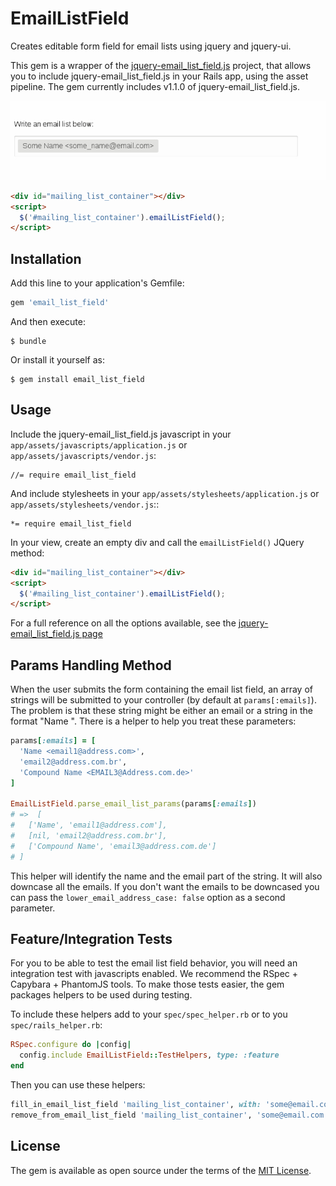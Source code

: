 # EmailListField

Creates editable form field for email lists using jquery and jquery-ui.

This gem is a wrapper of the [jquery-email_list_field.js](https://github.com/hsgubert/jquery-email_list_field) project, that allows you to include jquery-email_list_field.js in your Rails app, using the asset pipeline. The gem currently includes v1.1.0 of jquery-email_list_field.js.

![](https://github.com/hsgubert/email_list_field/raw/master/preview.gif)
```html
<div id="mailing_list_container"></div>
<script>
  $('#mailing_list_container').emailListField();
</script>
```


## Installation

Add this line to your application's Gemfile:

```ruby
gem 'email_list_field'
```

And then execute:

    $ bundle

Or install it yourself as:

    $ gem install email_list_field

## Usage

Include the jquery-email_list_field.js javascript in your `app/assets/javascripts/application.js` or `app/assets/javascripts/vendor.js`:
```
//= require email_list_field
```
And include stylesheets in your `app/assets/stylesheets/application.js` or `app/assets/stylesheets/vendor.js`::
```
*= require email_list_field
```

In your view, create an empty div and call the `emailListField()` JQuery method:
```html
<div id="mailing_list_container"></div>
<script>
  $('#mailing_list_container').emailListField();
</script>
```

For a full reference on all the options available, see the [jquery-email_list_field.js page](https://github.com/hsgubert/jquery-email_list_field)

## Params Handling Method
When the user submits the form containing the email list field, an array of strings will be submitted to your controller (by default at `params[:emails]`). The problem is that these string might be either an email or a string in the format "Name <email>". There is a helper to help you treat these parameters:
```ruby
params[:emails] = [
  'Name <email1@address.com>',
  'email2@address.com.br',
  'Compound Name <EMAIL3@Address.com.de>'
]

EmailListField.parse_email_list_params(params[:emails])
# =>  [
#   ['Name', 'email1@address.com'],
#   [nil, 'email2@address.com.br'],
#   ['Compound Name', 'email3@address.com.de']
# ]
```

This helper will identify the name and the email part of the string. It will also downcase all the emails. If you don't want the emails to be downcased you can pass the `lower_email_address_case: false` option as a second parameter.

## Feature/Integration Tests
For you to be able to test the email list field behavior, you will need an integration test with javascripts enabled. We recommend the RSpec + Capybara + PhantomJS tools. To make those tests easier, the gem packages helpers to be used during testing.

To include these helpers add to your `spec/spec_helper.rb` or to you `spec/rails_helper.rb`:
```ruby
RSpec.configure do |config|
  config.include EmailListField::TestHelpers, type: :feature
end
```

Then you can use these helpers:
```ruby
fill_in_email_list_field 'mailing_list_container', with: 'some@email.com'
remove_from_email_list_field 'mailing_list_container', 'some@email.com'
```
## License

The gem is available as open source under the terms of the [MIT License](http://opensource.org/licenses/MIT).

